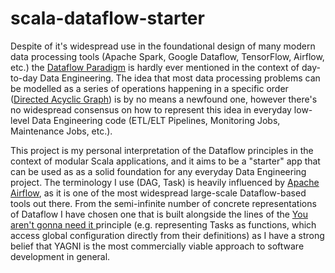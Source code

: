 # scala-dataflow-starter

Despite of it's widespread use in the foundational design of many modern data processing tools (Apache Spark, Google Dataflow, TensorFlow, Airflow, etc.) the [Dataflow Paradigm](https://en.wikipedia.org/wiki/Dataflow_programming) is hardly ever mentioned in the context of day-to-day Data Engineering. The idea that most data processing problems can be modelled as a series of operations happening in a specific order ([Directed Acyclic Graph](https://en.wikipedia.org/wiki/Directed_acyclic_graph)) is by no means a newfound one, however there's no widespread consensus on how to represent this idea in everyday low-level Data Engineering code (ETL/ELT Pipelines, Monitoring Jobs, Maintenance Jobs, etc.).

This project is my personal interpretation of the Dataflow principles in the context of modular Scala applications, and it aims to be a "starter" app that can be used as as a solid foundation for any everyday Data Engineering project. The terminology I use (DAG, Task) is heavily influenced by [Apache Airflow](https://airflow.apache.org/docs/apache-airflow/stable/core-concepts/dags.html), as it is one of the most widespread large-scale Dataflow-based tools out there. From the semi-infinite number of concrete representations of Dataflow I have chosen one that is built alongside the lines of the [You aren't gonna need it
](https://en.wikipedia.org/wiki/You_aren%27t_gonna_need_it) principle (e.g. representing Tasks as functions, which access global configuration directly from their definitions) as I have a strong belief that YAGNI is the most commercially viable approach to software development in general.